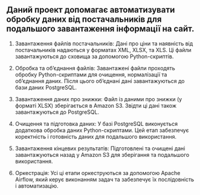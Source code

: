 
## Даний проект допомагає автоматизувати обробку даних від постачальників для подальшого завантаження інформації на сайт.


1. Завантаження файлів постачальників:
Дані про ціни та наявність від постачальників надаються у форматах XML, XLSX, та XLS.
Ці файли завантажуються до сховища за допомогою Python-скриптів.

2. Обробка та об’єднання файлів:
Завантажені файли проходять обробку Python-скриптами для очищення, нормалізації та об’єднання даних.
Після цього об’єднані дані завантажуються до бази даних PostgreSQL.

3. Завантаження даних про знижки:
Файл із даними про знижки (у форматі XLSX) зберігається в Amazon S3.
Звідти ці дані також завантажуються до PostgreSQL.

4. Очищення та підготовка даних:
У базі PostgreSQL виконується додаткова обробка даних Python-скриптами.
Цей етап забезпечує коректність і готовність даних для подальшого використання.

5. Завантаження кінцевих результатів:
Підготовлені та очищені дані завантажуються назад у Amazon S3 для зберігання та подальшого використання.

6. Оркестрація:
Усі ці етапи оркеструються за допомогою Apache Airflow, який керує виконанням задач та забезпечує їх послідовність і автоматизацію.